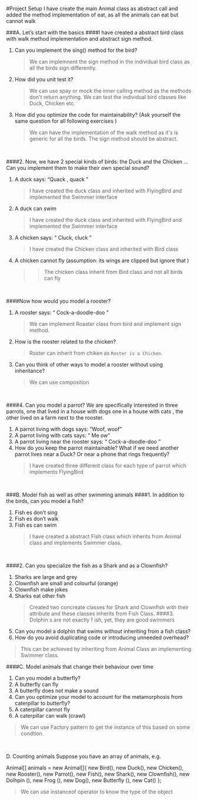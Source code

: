 #Project Setup
I have create the main Animal class as abstract call and added the method
implementation of eat, as all the animals can eat but cannot walk

###A. Let’s start with the basics
####I have created a abstract bird class with walk method implementation and abstract sign method.
1. Can you implement the sing() method for the bird? <br>
   > We can implemnent the sign method in the individual bird class as all the birds sign differently.
1. How did you unit test it?
   > We can use spay or mock the inner calling method as the methods don't return anything.
   > We can test the individual bird classes like Duck, Chicken etc.
2. How did you optimize the code for maintainability? (Ask yourself the same
   question for all following exercises )
   > We can have the implementation of the walk method as it's is generic for all the birds. The sign method should be abstract.
>
<br>

####2. Now, we have 2 special kinds of birds: the Duck and the Chicken ... Can you
implement them to make their own special sound?
1. A duck says: “Quack , quack ”
   > I have created the duck class and inherited with FlyingBird and implemented the Swimmer interface
2. A duck can swim
   > I have created the duck class and inherited with FlyingBird and implemented the Swimmer interface
3. A chicken says: “ Cluck, cluck ”
   > I have created the Chicken class and inherited with Bird class
4. A chicken cannot fly (assumption: its wings are clipped but ignore that )
   >  > The chicken  class inherit from Bird class and not all birds can fly
>
<br>

####Now how would you model a rooster?
1. A rooster says: “ Cock-a-doodle-doo ”
   > We can implement Roaster class from bird and implement sign method.
2. How is the rooster related to the chicken?
   > Roster can inherit from chiken as `Roster is a Chicken`.
3. Can you think of other ways to model a rooster without using inheritance?
   > We can use composition

<br>

####4. Can you model a parrot? We are specifically interested in three parrots, one that lived
in a house with dogs one in a house with cats , the other lived on a farm next to
the rooster.
1. A parrot living with dogs says: “Woof, woof”
2. A parrot living with cats says: “ Me ow”
3. A parrot living near the rooster says: “ Cock-a-doodle-doo ”
4. How do you keep the parrot maintainable? What if we need another parrot lives
   near a Duck? Or near a phone that rings frequently?
   > I have created three different class for each type of parrot which implements FlyingBird
>
<br>

###B. Model fish as well as other swimming animals
####1. In addition to the birds, can you model a fish?
1. Fish es don’t sing
2. Fish es don’t walk
3. Fish es can swim
   > I have created a abstract  Fish class which inherits from Animal class and implements Swimmer class.
   <br>
####2. Can you specialize the fish as a Shark and as a Clownfish?
1. Sharks are large and grey
2. Clownfish are small and colourful (orange)
3. Clownfish make jokes
4. Sharks eat other fish
   <br>
   > Created two concreate classes for Shark and Clownfish with their attribute and these classes inherits from Fish Class.
####3. Dolphin s are not exactly f ish, yet, they are good swimmers
1. Can you model a dolphin that swims without inheriting from a fish class?
2. How do you avoid duplicating code or introducing unneeded overhead?
> This can be achieved by inheriting from Animal Class an implementing Swimmer class.

####C. Model animals that change their behaviour over time
1. Can you model a butterfly?
1. A butterfly can fly
2. A butterfly does not make a sound
2. Can you optimize your model to account for the metamorphosis from caterpillar to
   butterfly?
1. A caterpillar cannot fly
2. A caterpillar can walk (crawl)
> We can use Factory pattern to get the instance of this based on some condtion.
>

<br>

D. Counting animals
Suppose you have an array of animals, e.g.

Animal[] animals = new Animal[]{
new Bird(),
new Duck(),
new Chicken(),
new Rooster(),
new Parrot(),
new Fish(),
new Shark(),
new Clownfish(),
new Dolhpin (),
new Frog (),
new Dog(),
new Butterfly (),
new Cat()
};

> We can use instanceof operator to know the type of the object